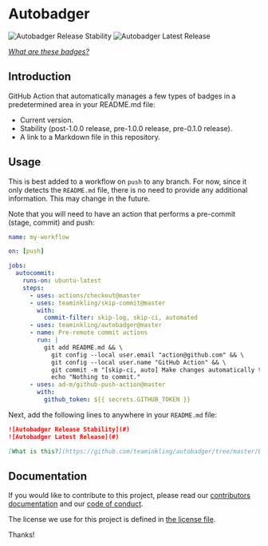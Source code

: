 # Autobadger

![Autobadger Release Stability](https://img.shields.io/static/v1?label=stability&message=unusable&style=flat-square&color=red)
![Autobadger Latest Release](https://img.shields.io/static/v1?label=latest&message=0.0.0&style=flat-square&color=purple)

[_What are these badges?_](https://github.com/teaminkling/autobadger/tree/master/BADGES.md)

## Introduction

GitHub Action that automatically manages a few types of badges in a predetermined area in your README.md file:

- Current version.
- Stability (post-1.0.0 release, pre-1.0.0 release, pre-0.1.0 release).
- A link to a Markdown file in this repository.

## Usage

This is best added to a workflow on `push` to any branch. For now, since it only detects the `README.md` file, there is no need to provide any additional information. This may change in the future.

Note that you will need to have an action that performs a pre-commit (stage, commit) and push:

```yaml
name: my-workflow

on: [push]

jobs:
  autocommit:
    runs-on: ubuntu-latest
    steps:
      - uses: actions/checkout@master
      - uses: teaminkling/skip-commit@master
        with:
          commit-filter: skip-log, skip-ci, automated
      - uses: teaminkling/autobadger@master
      - name: Pre-remote commit actions
        run: |
          git add README.md && \
            git config --local user.email "action@github.com" && \
            git config --local user.name "GitHub Action" && \
            git commit -m "[skip-ci, auto] Make changes automatically to meta files." || \
            echo "Nothing to commit."
      - uses: ad-m/github-push-action@master
        with:
          github_token: ${{ secrets.GITHUB_TOKEN }}
```

Next, add the following lines to anywhere in your `README.md` file:

```md
![Autobadger Release Stability](#)
![Autobadger Latest Release](#)

[What is this?](https://github.com/teaminkling/autobadger/tree/master/BADGES.md)
```

## Documentation

If you would like to contribute to this project, please read our [contributors documentation](CONTRIBUTING.md) and our [code of conduct](CODE_OF_CONDUCT.md).

The license we use for this project is defined in [the license file](LICENSE).

Thanks!
